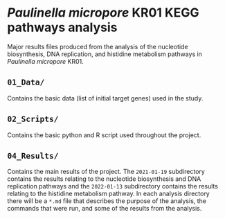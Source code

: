 # *Paulinella micropore* KR01 KEGG pathways analysis
Major results files produced from the analysis of the nucleotide biosynthesis, DNA replication, and histidine metabolism pathways in *Paulinella micropore* KR01.

## `01_Data/`

Contains the basic data (list of initial target genes) used in the study.

## `02_Scripts/`

Contains the basic python and R script used throughout the project.

## `04_Results/`

Contains the main results of the project. The `2021-01-19` subdirectory contains the results relating to the nucleotide biosynthesis and DNA replication pathways and the `2022-01-13` subdirectory contains the results relating to the histidine metabolism pathway. In each analysis directory there will be a `*.md` file that describes the purpose of the analysis, the commands that were run, and some of the results from the analysis.
